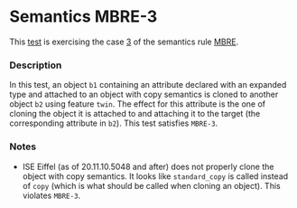# Semantics MBRE-3

This [test](.) is exercising the case [3](../Readme.md) of the semantics rule [MBRE](../../mbre/Readme.md).

### Description

In this test, an object `b1` containing an attribute declared with an expanded type and attached to an object with copy semantics is cloned to another object  `b2` using feature `twin`. The effect for this attribute is the one of cloning the object it is attached to and attaching it to the target (the corresponding attribute in `b2`). This test satisfies `MBRE-3`.

### Notes

* ISE Eiffel (as of 20.11.10.5048 and after) does not properly clone the object with copy semantics. It looks like `standard_copy` is called instead of `copy` (which is what should be called when cloning an object). This violates `MBRE-3`.
